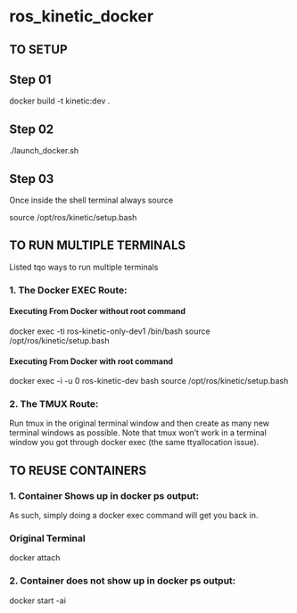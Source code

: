 # ros_kinetic_docker

## TO SETUP

## Step 01

docker build -t kinetic:dev .


## Step 02

./launch_docker.sh

## Step 03

Once inside the shell terminal always source 

source /opt/ros/kinetic/setup.bash

## TO RUN MULTIPLE TERMINALS

Listed tqo ways to run multiple terminals

### 1. The Docker EXEC Route:

#### Executing From Docker without root command

docker exec -ti ros-kinetic-only-dev1 /bin/bash
source /opt/ros/kinetic/setup.bash

#### Executing From Docker with root command

docker exec -i -u 0 ros-kinetic-dev bash
source /opt/ros/kinetic/setup.bash

### 2. The TMUX Route:

Run tmux in the original terminal window and then create as many new terminal windows as possible. Note that tmux won’t work in a terminal window you got through docker exec (the same ttyallocation issue).

## TO REUSE CONTAINERS

### 1. Container Shows up in docker ps output:

As such, simply doing a docker exec command will get you back in.

### Original Terminal 

docker attach <container name>

### 2. Container does not show up in docker ps output:

docker start -ai <container name>

